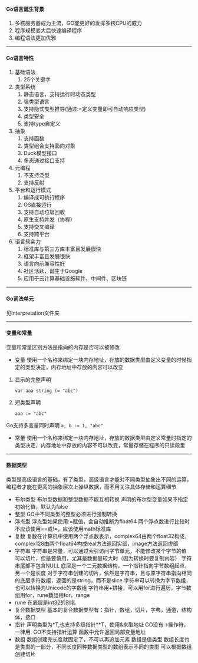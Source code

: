 ####  Go语言诞生背景
1. 多核服务器成为主流，GO能更好的发挥多核CPU的威力
2. 程序规模变大后快速编译程序
3. 编程语法更加优雅

---

#### Go语言特性
1. 基础语法
	1. 25个关键字
2. 类型系统
	1. 静态语言，支持运行时动态类型
	2. 强类型语言
	3. 支持隐式类型推导(通过:=定义变量即可自动响应类型)
	4. 类型安全
	5. 支持type自定义
3. 抽象
	1. 支持函数
	2. 类型组合支持面向对象
	3. Duck模型接口
	4. 多态通过接口支持
4. 元编程
	1. 不支持泛型
	2. 支持反射
5. 平台和运行模式
	1. 编译成可执行程序
	2. OS直接运行
	3. 支持自动垃圾回收
	4. 原生支持并发（协程）
	5. 支持交叉编译
	6. 支持跨平台
6. 语言软实力
	1. 标准库与第三方库丰富且发展很快
	2. 框架丰富且发展很快
	3. 语言向前兼容性好
	4. 社区活跃，诞生于Google
	5. 应用于云计算基础设施软件、中间件、区块链

---
#### Go词法单元
见interpretation文件夹

---
#### 变量和常量
变量和常量区别方法是指向的内存是否可以被修改
- 变量
使用一个名称来绑定一块内存地址，存放的数据类型由定义变量的时候指定的类型决定，内存地址中存放的内容可以改变
1. 显示的完整声明
	```
	var aaa string (= "abc")
	```
2. 短类型声明
	```
	aaa := "abc"
	```
Go支持多变量同时声明
	```
	a, b := 1, "abc"
	```

- 常量
使用一个名称来绑定一块内存地址，存放的数据类型由定义常量时指定的类型决定，内存地址中存放的内容不可以改变，常量存储在程序的只读段里

---

#### 数据类型
类型是高级语言的基础，有了类型，高级语言才能对不同类型抽象出不同的运算，编程者才能在更高的抽象层次上操纵数据，而不用关注具体存储和运算细节
- 布尔类型
布尔型数据和整型数据不能互相转换
声明的布尔型变量如果不指定初始化值，默认为false
- 整型
GO中不同类型的整型必须进行强制转换
- 浮点型
浮点型如果使用:=赋值，会自动推断为float64
两个浮点数进行比较时不应该使用==或!=，应该使用math标准库
- 复数
复数在计算机中使用两个浮点数表示，complex64由两个float32构成，complex128由两个float64构成real方法返回实部，image方法返回虚部
- 字符串
字符串是常量，可以通过索引访问字节单元，不能修改某个字节的值
可以切片，但是要慎用，尤其是数据量较大时（因为转换时要复制内容）
字符串尾部不包含NULL
底层是一个二元数据结构，一个指针指向字节数组起点，另一个是长度
对于字符串创建的切片，依然是字符串，且与原字符串指向相同的底层字符数组，返回的是string，而不是slice
字符串可以转换为字节数组，也可以转换为Unicode的字数组
字符串用+拼接，可以用for进行遍历，字节数组用for，rune数组用for，range
- rune
在底层是int32的别名
- 复合数据类型
基本的复合数据类型有：指针，数组，切片，字典，通道，结构体，接口
- 指针
声明类型为*T,也支持多级指针**T，使用&来取地址
GO没有->操作符，一律用.
GO不支持指针运算
函数中允许返回局部变量地址
- 数组
数组创建完长度就固定了，不可以再追加元素
数组是值类型
数组长度也是类型的一部分，不同长度同种数据类型的数组表示不同的类型
可以根据数组创建切片